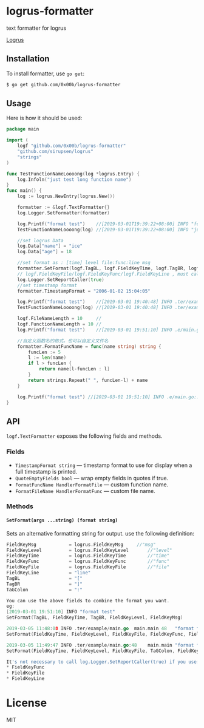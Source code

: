# logrus-formatter 
 text formatter for logrus

[Logrus](https://github.com/sirupsen/logrus) 

## Installation
To install formatter, use `go get`:

```sh
$ go get github.com/0x00b/logrus-formatter
```

## Usage
Here is how it should be used:

```go
package main

import (
	logf "github.com/0x00b/logrus-formatter"
	"github.com/sirupsen/logrus"
	"strings"
)

func TestFunctionNameLoooong(log *logrus.Entry) {
	log.Infoln("just test long function name")
}
func main() {
	log := logrus.NewEntry(logrus.New())

	formatter := &logf.TextFormatter{}
	log.Logger.SetFormatter(formatter)

	log.Printf("format test")    //[2019-03-01T19:39:22+08:00] INFO "format test"
	TestFunctionNameLoooong(log) //[2019-03-01T19:39:22+08:00] INFO "just test long function name"

	//set logrus Data
	log.Data["name"] = "ice"
	log.Data["age"] = 18

	//set format as : [time] level file:func:line msg
	formatter.SetFormat(logf.TagBL, logf.FieldKeyTime, logf.TagBR, logf.FieldKeyLevel, logf.FieldKeyFile, logf.TaGColon, logf.FieldKeyFunc, logf.TaGColon, logf.FieldKeyLine, logf.FieldKeyMsg)
	// logf.FieldKeyFile/logf.FieldKeyFunc/logf.FieldKeyLine , must call log.Logger.SetReportCaller(true)
	log.Logger.SetReportCaller(true)
	//set timestamp format
	formatter.TimestampFormat = "2006-01-02 15:04:05"

	log.Printf("format test")    //[2019-03-01 19:40:48] INFO .ter/example/main.go:                main.main:37   "format test" (name:"ice" age:18)
	TestFunctionNameLoooong(log) //[2019-03-01 19:40:48] INFO .ter/example/main.go:..TestFunctionNameLoooong:18   "just test long function name" (name:"ice" age:18)

	logf.FileNameLength = 10     //
	logf.FunctionNameLength = 10 //
	log.Printf("format test")    //[2019-03-01 19:51:10] INFO .e/main.go: main.main:37   "format test" (name:"ice" age:18)

	//自定义函数名的格式。也可以自定义文件名
	formatter.FormatFuncName = func(name string) string {
		funcLen := 5
		l := len(name)
		if l > funcLen {
			return name[l-funcLen : l]
		}
		return strings.Repeat(" ", funcLen-l) + name
	}

	log.Printf("format test") //[2019-03-01 19:51:10] INFO .e/main.go:.main:49   "format test" (name:"ice" age:18)
}

```
## API
`logf.TextFormatter` exposes the following fields and methods.

### Fields

* `TimestampFormat string` — timestamp format to use for display when a full timestamp is printed.
* `QuoteEmptyFields bool` — wrap empty fields in quotes if true.
* `FormatFuncName HandlerFormatFile` — custom function name.
* `FormatFileName HandlerFormatFunc` — custom file name.

### Methods

#### `SetFormat(args ...string) (format string)`

Sets an alternative formatting string for output. use the following definition:
```go
FieldKeyMsg            = logrus.FieldKeyMsg		//"msg"
FieldKeyLevel          = logrus.FieldKeyLevel		//"level"
FieldKeyTime           = logrus.FieldKeyTime		//"time"
FieldKeyFunc           = logrus.FieldKeyFunc		//"func"
FieldKeyFile           = logrus.FieldKeyFile		//"file"
FieldKeyLine           = "line"	
TagBL                  = "["
TagBR                  = "]"
TaGColon               = ":"

You can use the above fields to combine the format you want.
eg: 
[2019-03-01 19:51:10] INFO "format test"
SetFormat(TagBL, FieldKeyTime, TagBR, FieldKeyLevel, FieldKeyMsg)

2019-03-05 11:48:08 INFO .ter/example/main.go  main.main 48   "format test"
SetFormat(FieldKeyTime, FieldKeyLevel, FieldKeyFile, FieldKeyFunc, FieldKeyLine, FieldKeyMsg)

2019-03-05 11:49:47 INFO .ter/example/main.go:48    main.main "format test"
SetFormat(FieldKeyTime, FieldKeyLevel, FieldKeyFile, TaGColon, FieldKeyLine, FieldKeyFunc, FieldKeyMsg)

It's not necessary to call log.Logger.SetReportCaller(true) if you use:
* FieldKeyFunc
* FieldKeyFile
* FieldKeyLine
```
# License
MIT
